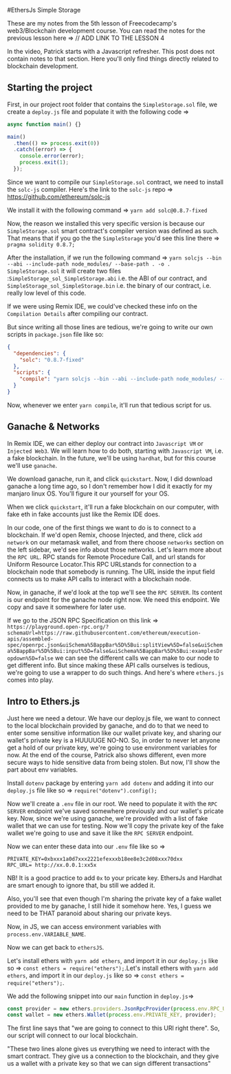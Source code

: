 #EthersJs Simple Storage

These are my notes from the 5th lesson of Freecodecamp's web3/Blockchain development course. You can read the notes for the previous lesson here => // ADD LINK TO THE LESSON 4

In the video, Patrick starts with a Javascript refresher. This post does not contain notes to that section. Here you'll only find things directly related to blockchain development.

## Starting the project

First, in our project root folder that contains the `SimpleStorage.sol` file, we create a `deploy.js` file and populate it with the following code =>

```javascript
async function main() {}

main()
  .then(() => process.exit(0))
  .catch((error) => {
    console.error(error);
    process.exit(1);
  });
```

Since we want to compile our `SimpleStorage.sol` contract, we need to install the `solc-js` compiler. Here's the link to the `solc-js` repo => https://github.com/ethereum/solc-js

We install it with the following command => `yarn add solc@0.8.7-fixed`

Now, the reason we installed this very specific version is because our `SimpleStorage.sol` smart contract's compiler version was defined as such. That means that if you go the the `SimpleStorage` you'd see this line there => `pragma solidity 0.8.7; `

After the installation, if we run the following command => `yarn solcjs --bin --abi --include-path node_modules/ --base-path . -o . SimpleStorage.sol` it will create two files :`SimpleStorage_sol_SimpleStorage.abi` i.e. the ABI of our contract, and `SimpleStorage_sol_SimpleStorage.bin` i.e. the binary of our contract, i.e. really low level of this code.

If we were using Remix IDE, we could've checked these info on the `Compilation Details` after compiling our contract.

But since writing all those lines are tedious, we're going to write our own scripts in `package.json` file like so:

```json
{
  "dependencies": {
    "solc": "0.8.7-fixed"
  },
  "scripts": {
    "compile": "yarn solcjs --bin --abi --include-path node_modules/ --base-path . -o . SimpleStorage.sol"
  }
}
```

Now, whenever we enter `yarn compile`, it'll run that tedious script for us.

## Ganache & Networks

In Remix IDE, we can either deploy our contract into `Javascript VM` or `Injected Web3`. We will learn how to do both, starting with `Javascript VM`, i.e. a fake blockchain. In the future, we'll be using `hardhat`, but for this course we'll use `ganache`.

We download ganache, run it, and click `quickstart`. Now, I did download ganache a long time ago, so I don't remember how I did it exactly for my manjaro linux OS. You'll figure it our yourself for your OS.

When we click `quickstart`, it'll run a fake blockchain on our computer, with fake eth in fake accounts just like the Remix IDE does.

In our code, one of the first things we want to do is to connect to a blockchain. If we'd open Remix, choose Injected, and there, click `add network` on our metamask wallet, and from there choose `networks` section on the left sidebar, we'd see info about those networks. Let's learn more about the `RPC URL`. RPC stands for Remote Procedure Call, and url stands for Uniform Resource Locator.This RPC URLstands for connection to a blockchain node that somebody is running. The URL inside the input field connects us to make API calls to interact with a blockchain node.

Now, in ganache, if we'd look at the top we'll see the `RPC SERVER`. Its content is our endpoint for the ganache node right now. We need this endpoint. We copy and save it somewhere for later use.

If we go to the JSON RPC Specification on this link => `https://playground.open-rpc.org/?schemaUrl=https://raw.githubusercontent.com/ethereum/execution-apis/assembled-spec/openrpc.json&uiSchema%5BappBar%5D%5Bui:splitView%5D=false&uiSchema%5BappBar%5D%5Bui:input%5D=false&uiSchema%5BappBar%5D%5Bui:examplesDropdown%5D=false`
we can see the different calls we can make to our node to get different info. But since making these API calls ourselves is tedious, we're going to use a wrapper to do such things. And here's where `ethers.js` comes into play.

## Intro to Ethers.js

Just here we need a detour. We have our deploy.js file, we want to connect to the local blockchain provided by ganache, and do to that we need to enter some sensitive information like our wallet private key, and sharing our wallet's private key is a HUUUUGE NO-NO. So, in order to never let anyone get a hold of our private key, we're going to use environment variables for now. At the end of the course, Patrick also shows different, even more secure ways to hide sensitive data from being stolen. But now, I'll show the part about env variables.

Install `dotenv` package by entering `yarn add dotenv` and adding it into our `deploy.js` file like so => `require("dotenv").config(); `

Now we'll create a `.env` file in our root. We need to populate it with the `RPC SERVER` endpoint we've saved somewhere previously and our wallet's pricate key. Now, since we're using ganache, we're provided with a list of fake wallet that we can use for testing. Now we'll copy the private key of the fake wallet we're going to use and save it like the `RPC SERVER` endpoint.

Now we can enter these data into our `.env` file like so =>

```
PRIVATE_KEY=0xbxxx1a0d7xxx2221efexxxb18ee8e3c2d08xxx70dxx
RPC_URL= http://xx.0.0.1:xx5x
```

NB! It is a good practice to add `0x` to your pricate key. EthersJs and Hardhat are smart enough to ignore that, bu still we added it.

Also, you'll see that even though I'm sharing the private key of a fake wallet provided to me by ganache, I still hide it somehow here. Yes, I guess we need to be THAT paranoid about sharing our private keys.

Now, in JS, we can access environment variables with `process.env.VARIABLE_NAME`.

Now we can get back to `ethersJS`.

Let's install ethers with `yarn add ethers`, and import it in our `deploy.js` like so => `const ethers = require("ethers");`.Let's install ethers with `yarn add ethers`, and import it in our `deploy.js` like so => `const ethers = require("ethers");`.

We add the following snippet into our `main` function in `deploy.js`=>

```javascript
const provider = new ethers.providers.JsonRpcProvider(process.env.RPC_URL);
const wallet = new ethers.Wallet(process.env.PRIVATE_KEY, provider);
```

The first line says that "we are going to connect to this URl right there". So, our script will connect to our local blockchain.

"These two lines alone gives us everything we need to interact with the smart contract. They give us a connection to the blockchain, and they give us a wallet with a private key so that we can sign different transactions"
